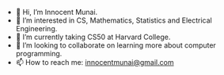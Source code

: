 - 👋 Hi, I’m Innocent Munai.
- 👀 I’m interested in CS, Mathematics, Statistics and Electrical Engineering.
- 🌱 I’m currently taking CS50 at Harvard College.
- 💞️ I’m looking to collaborate on learning more about computer programming.
- 📫 How to reach me: innocentmunai@gmail.com

<!---
innocentmunai/innocentmunai is a ✨ special ✨ repository because its `README.md` (this file) appears on your GitHub profile.
You can click the Preview link to take a look at your changes.
--->
